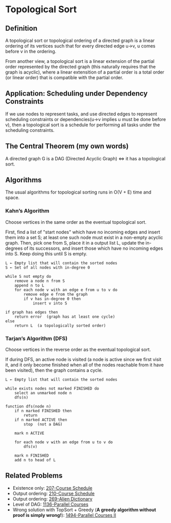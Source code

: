 # Topological Sort

## Definition

A topological sort or topological ordering of a directed graph is a linear ordering of its vertices such that for every directed edge u->v, u comes before v in the ordering.

From another view, a topological sort is a linear extension of the partial order represented by the directed graph (this naturally requires that the graph is acyclic), where a linear extensition of a partial order is a total order (or linear order) that is compatible with the partial order.

## Application: Scheduling under Dependency Constraints

If we use nodes to represent tasks, and use directed edges to represent scheduling constraints or dependencies(u->v implies u must be done before v), then a topological sort is a schedule for performing all tasks under the scheduling constraints.

## The Central Theorem (my own words)

A directed graph G is a DAG (Directed Acyclic Graph) <=> it has a topological sort.

## Algorithms

The usual algorithms for topological sorting runs in O(V + E) time and space.

### Kahn’s Algorithm

Choose vertices in the same order as the eventual topological sort.

First, find a list of "start nodes" which have no incoming edges and insert them into a set S; at least one such node must exist in a non-empty acyclic graph. Then, pick one from S, place it in a output list L, update the in-degrees of its successors, and insert those which have no incoming edges into S. Keep doing this until S is empty.

```
L ← Empty list that will contain the sorted nodes
S ← Set of all nodes with in-degree 0

while S not empty do
    remove a node n from S
    append n to L
    for each node v with an edge e from u to v do
        remove edge e from the graph
        if v has in-degree 0 then
            insert v into S

if graph has edges then
    return error  (graph has at least one cycle)
else
    return L  (a topologically sorted order)
```

### Tarjan’s Algorithm (DFS)

Choose vertices in the reverse order as the eventual topological sort.

If during DFS, an active node is visited (a node is active since we first visit it, and it only become finished when all of the nodes reachable from it have been visited), then the graph contains a cycle.

```
L ← Empty list that will contain the sorted nodes

while exists nodes not marked FINISHED do
    select an unmarked node n
    dfs(n)

function dfs(node n)
    if n marked FINISHED then
        return
    if n marked ACTIVE then
        stop  (not a DAG)

    mark n ACTIVE

    for each node v with an edge from u to v do
        dfs(v)

    mark n FINISHED
    add n to head of L
```

## Related Problems

* Existence only: [207-Course Schedule](../200-299/207-Course%20Schedule.md)
* Output ordering: [210-Course Schedule](../200-299/210-Course%20Schedule%20II.md)
* Output ordering: [269-Alien Dictionary](../200-299/269-Alien%20Dictionary.md)
* Level of DAG: [1136-Parallel Courses](../1100-1199/1136-Parallel%20Courses.md)
* Wrong solution with TopSort + Greedy (**A greedy algorithm without proof is simply wrong!**): [1494-Parallel Courses II](../1400-1499/1494-Parallel%20Courses%20II.md)
